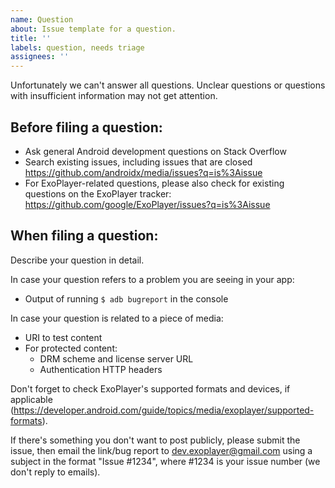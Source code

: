 ```yaml
---
name: Question
about: Issue template for a question.
title: ''
labels: question, needs triage
assignees: ''
---
```


Unfortunately we can't answer all questions. Unclear questions or questions with
insufficient information may not get attention.

Before filing a question:
-------------------------

- Ask general Android development questions on Stack Overflow
- Search existing issues, including issues that are closed
  https://github.com/androidx/media/issues?q=is%3Aissue
- For ExoPlayer-related questions, please also check for existing questions on
  the ExoPlayer tracker:
  https://github.com/google/ExoPlayer/issues?q=is%3Aissue

When filing a question:
-------------------------

Describe your question in detail.

In case your question refers to a problem you are seeing in your app:

- Output of running `$ adb bugreport` in the console

In case your question is related to a piece of media:

- URI to test content
- For protected content:
  - DRM scheme and license server URL
  - Authentication HTTP headers

Don't forget to check ExoPlayer's supported formats and devices, if applicable
(https://developer.android.com/guide/topics/media/exoplayer/supported-formats).

If there's something you don't want to post publicly, please submit the issue,
then email the link/bug report to dev.exoplayer@gmail.com using a subject in the
format "Issue #1234", where #1234 is your issue number (we don't reply to
emails).
